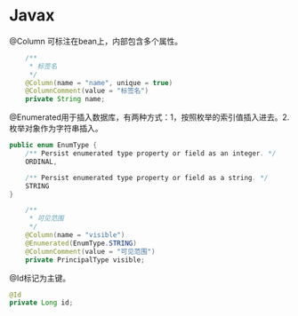 # Javax

@Column 可标注在bean上，内部包含多个属性。

```java
    /**
     * 标签名
     */
    @Column(name = "name", unique = true)
    @ColumnComment(value = "标签名")
    private String name;
```

@Enumerated用于插入数据库，有两种方式：1，按照枚举的索引值插入进去。2.枚举对象作为字符串插入。

```java
public enum EnumType {
    /** Persist enumerated type property or field as an integer. */
    ORDINAL,

    /** Persist enumerated type property or field as a string. */
    STRING
}

```



```java
    /**
     * 可见范围
     */
    @Column(name = "visible")
    @Enumerated(EnumType.STRING)
    @ColumnComment(value = "可见范围")
    private PrincipalType visible;
```

@Id标记为主键。

```java
@Id
private Long id;
```